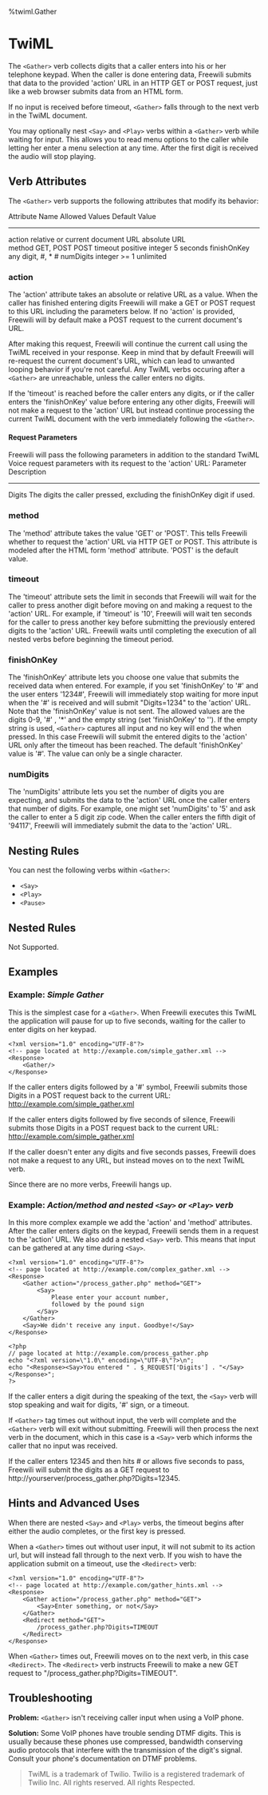 %twiml.Gather

TwiML <Gather>
=====================

The `<Gather>` verb collects digits that a caller enters into his or her telephone keypad. When the caller is done entering data, Freewili submits that data to the provided 'action' URL in an HTTP GET or POST request, just like a web browser submits data from an HTML form.

If no input is received before timeout, `<Gather>` falls through to the next verb in the TwiML document.

You may optionally nest `<Say>` and `<Play>` verbs within a `<Gather>` verb while waiting for input. This allows you to read menu options to the caller while letting her enter a menu selection at any time. After the first digit is received the audio will stop playing.

Verb Attributes
---------------
The `<Gather>` verb supports the following attributes that modify its behavior:

Attribute Name      Allowed Values      Default Value
--------------      --------------      -------------
action              relative or         current document URL
                    absolute URL              
method              GET, POST           POST
timeout             positive integer    5 seconds
finishOnKey         any digit, \#, \*     \#
numDigits           integer >= 1        unlimited

### action ###
The 'action' attribute takes an absolute or relative URL as a value. When the caller has finished entering digits Freewili will make a GET or POST request to this URL including the parameters below. If no 'action' is provided, Freewili will by default make a POST request to the current document's URL.

After making this request, Freewili will continue the current call using the TwiML received in your response. Keep in mind that by default Freewili will re-request the current document's URL, which can lead to unwanted looping behavior if you're not careful. Any TwiML verbs occuring after a `<Gather>` are unreachable, unless the caller enters no digits.

If the 'timeout' is reached before the caller enters any digits, or if the caller enters the 'finishOnKey' value before entering any other digits, Freewili will not make a request to the 'action' URL but instead continue processing the current TwiML document with the verb immediately following the `<Gather>`.

#### Request Parameters ####

Freewili will pass the following parameters in addition to the standard TwiML Voice request parameters with its request to the 'action' URL:
Parameter           Description
---------           -----------
Digits              The digits the caller pressed, excluding the finishOnKey digit if used.

### method ###
The 'method' attribute takes the value 'GET' or 'POST'. This tells Freewili whether to request the 'action' URL via HTTP GET or POST. This attribute is modeled after the HTML form 'method' attribute. 'POST' is the default value.

### timeout ###
The 'timeout' attribute sets the limit in seconds that Freewili will wait for the caller to press another digit before moving on and making a request to the 'action' URL. For example, if 'timeout' is '10', Freewili will wait ten seconds for the caller to press another key before submitting the previously entered digits to the 'action' URL. Freewili waits until completing the execution of all nested verbs before beginning the timeout period.

### finishOnKey ###
The 'finishOnKey' attribute lets you choose one value that submits the received data when entered. For example, if you set 'finishOnKey' to '\#' and the user enters '1234\#', Freewili will immediately stop waiting for more input when the '\#' is received and will submit "Digits=1234" to the 'action' URL. Note that the 'finishOnKey' value is not sent. The allowed values are the digits 0-9, '\#' , '\*' and the empty string (set 'finishOnKey' to ''). If the empty string is used, `<Gather>` captures all input and no key will end the <Gather> when pressed. In this case Freewili will submit the entered digits to the 'action' URL only after the timeout has been reached. The default 'finishOnKey' value is '\#'. The value can only be a single character.

### numDigits ###
The 'numDigits' attribute lets you set the number of digits you are expecting, and submits the data to the 'action' URL once the caller enters that number of digits. For example, one might set 'numDigits' to '5' and ask the caller to enter a 5 digit zip code. When the caller enters the fifth digit of '94117', Freewili will immediately submit the data to the 'action' URL.

Nesting Rules
-------------
You can nest the following verbs within `<Gather>`:
*  `<Say>`
*  `<Play>`
*  `<Pause>`

Nested Rules
------------
Not Supported.

Examples
---------

### Example: _Simple Gather_ ###
This is the simplest case for a `<Gather>`. When Freewili executes this TwiML the application will pause for up to five seconds, waiting for the caller to enter digits on her keypad.

~~~{ .xml }
<?xml version="1.0" encoding="UTF-8"?>
<!-- page located at http://example.com/simple_gather.xml -->
<Response>
    <Gather/>
</Response> 
~~~

If the caller enters digits followed by a '\#' symbol, Freewili submits those Digits in a POST request back to the current URL: http://example.com/simple_gather.xml

If the caller enters digits followed by five seconds of silence, Freewili submits those Digits in a POST request back to the current URL: http://example.com/simple_gather.xml

If the caller doesn't enter any digits and five seconds passes, Freewili does not make a request to any URL, but instead moves on to the next TwiML verb.

Since there are no more verbs, Freewili hangs up.

### Example: _Action/method and nested `<Say>` or `<Play>` verb_ ###
In this more complex example we add the 'action' and 'method' attributes. After the caller enters digits on the keypad, Freewili sends them in a request to the 'action' URL. We also add a nested `<Say>` verb. This means that input can be gathered at any time during `<Say>`.

~~~{ .xml }
<?xml version="1.0" encoding="UTF-8"?>
<!-- page located at http://example.com/complex_gather.xml -->
<Response>
    <Gather action="/process_gather.php" method="GET">
        <Say>
            Please enter your account number, 
            followed by the pound sign
        </Say>
    </Gather>
    <Say>We didn't receive any input. Goodbye!</Say>
</Response>
~~~

~~~{ .php }
<?php
// page located at http://example.com/process_gather.php
echo "<?xml version=\"1.0\" encoding=\"UTF-8\"?>\n";
echo "<Response><Say>You entered " . $_REQUEST['Digits'] . "</Say></Response>";
?>
~~~

If the caller enters a digit during the speaking of the text, the `<Say>` verb will stop speaking and wait for digits, '\#' sign, or a timeout.

If `<Gather>` tag times out without input, the <Say> verb will complete and the `<Gather>` verb will exit without submitting. Freewili will then process the next verb in the document, which in this case is a `<Say>` verb which informs the caller that no input was received.

If the caller enters 12345 and then hits \# or allows five seconds to pass, Freewili will submit the digits as a GET request to http://yourserver/process_gather.php?Digits=12345.


Hints and Advanced Uses
-----------------------
When there are nested `<Say>` and `<Play>` verbs, the timeout begins after either the audio completes, or the first key is pressed.

When a `<Gather>` times out without user input, it will not submit to its action url, but will instead fall through to the next verb. If you wish to have the application submit on a timeout, use the `<Redirect>` verb:

~~~{ .xml }
<?xml version="1.0" encoding="UTF-8"?>
<!-- page located at http://example.com/gather_hints.xml -->
<Response>
    <Gather action="/process_gather.php" method="GET">
        <Say>Enter something, or not</Say>
    </Gather>
    <Redirect method="GET">
        /process_gather.php?Digits=TIMEOUT
    </Redirect>
</Response>
~~~

When `<Gather>` times out, Freewili moves on to the next verb, in this case `<Redirect>`. The `<Redirect>` verb instructs Freewili to make a new GET request to "/process_gather.php?Digits=TIMEOUT".

Troubleshooting
---------------
**Problem:** `<Gather>` isn't receiving caller input when using a VoIP phone.

**Solution:** Some VoIP phones have trouble sending DTMF digits. This is usually because these phones use compressed, bandwidth conserving audio protocols that interfere with the transmission of the digit's signal. Consult your phone's documentation on DTMF problems.

> TwiML is a trademark of Twilio. Twilio is a registered trademark of Twilio Inc. All rights reserved. All rights Respected.